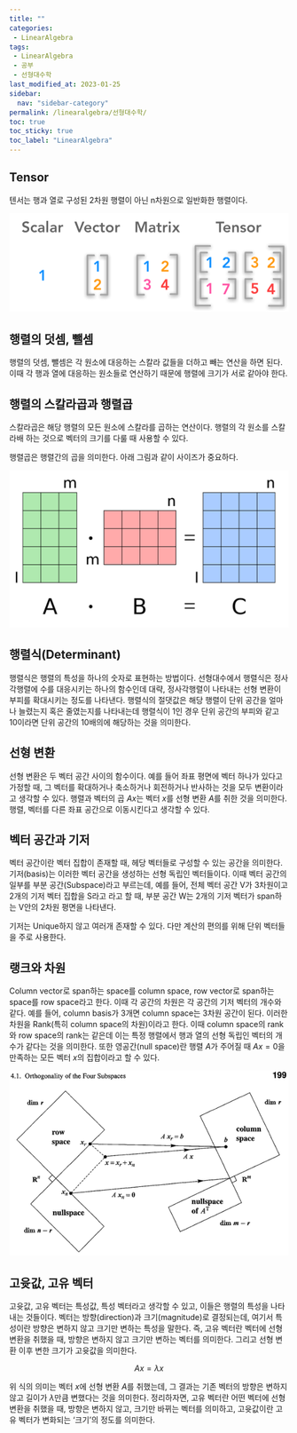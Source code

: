 ```yaml
---
title: ""
categories:
 - LinearAlgebra
tags:
 - LinearAlgebra
 - 공부
 - 선형대수학
last_modified_at: 2023-01-25
sidebar:
  nav: "sidebar-category"
permalink: /linearalgebra/선형대수학/
toc: true
toc_sticky: true
toc_label: "LinearAlgebra"
---
```


## Tensor

텐서는 행과 열로 구성된 2차원 행렬이 아닌 n차원으로 일반화한 행렬이다.

![image](/assets/images/tensor.png)

## 행렬의 덧셈, 뺄셈

행렬의 덧셈, 뺄셈은 각 원소에 대응하는 스칼라 값들을 더하고 빼는 연산을 하면 된다. 이때 각 행과 열에 대응하는 원소들로 연산하기 때문에 행렬에 크기가 서로 같아야 한다.

## 행렬의 스칼라곱과 행렬곱

스칼라곱은 해당 행렬의 모든 원소에 스칼라를 곱하는 연산이다. 행렬의 각 원소를 스칼라배 하는 것으로 벡터의 크기를 다룰 때 사용할 수 있다.

행렬곱은 행렬간의 곱을 의미한다. 아래 그림과 같이 사이즈가 중요하다.

![image](/assets/images/matmul.png)

## 행렬식(Determinant)

행렬식은 행렬의 특성을 하나의 숫자로 표현하는 방법이다. 선형대수에서 행렬식은 정사각행렬에 수를 대응시키는 하나의 함수인데 대략, 정사각행렬이 나타내는 선형 변환이 부피를 확대시키는 정도를 나타낸다. 행렬식의 절댓값은 해당 행렬이 단위 공간을 얼마나 늘렸는지 혹은 줄였는지를 나타내는데 행렬식이 1인 경우 단위 공간의 부피와 같고 10이라면 단위 공간의 10배의에 해당하는 것을 의미한다.

## 선형 변환

선형 변환은 두 벡터 공간 사이의 함수이다. 예를 들어 좌표 평면에 벡터 하나가 있다고 가정할 때, 그 벡터를 확대하거나 축소하거나 회전하거나 반사하는 것을 모두 변환이라고 생각할 수 있다. 행렬과 벡터의 곱 $Ax$는 벡터 $x$를 선형 변환 $A$를 취한 것을 의미한다. 행렬, 벡터를 다른 좌표 공간으로 이동시킨다고 생각할 수 있다.

## 벡터 공간과 기저

벡터 공간이란 벡터 집합이 존재할 때, 헤당 벡터들로 구성할 수 있는 공간을 의미한다. 기저(basis)는 이러한 벡터 공간을 생성하는 선형 독립인 벡터들이다. 이때 벡터 공간의 일부를 부분 공간(Subspace)라고 부르는데, 예를 들어, 전체 벡터 공간 V가 3차원이고 2개의 기저 벡터 집합을 S라고 라고 할 때, 부분 공간 W는 2개의 기저 벡터가 span하는 V안의 2차원 평면을 나타낸다.

기저는 Unique하지 않고 여러개 존재할 수 있다. 다만 계산의 편의를 위해 단위 벡터들을 주로 사용한다.

## 랭크와 차원

Column vector로 span하는 space를 column space, row vector로 span하는 space를 row space라고 한다. 이때 각 공간의 차원은 각 공간의 기저 벡터의 개수와 같다. 예를 들어, column basis가 3개면 column space는 3차원 공간이 된다. 이러한 차원을 Rank(특히 column space의 차원)이라고 한다. 이때 column space의 rank와 row space의 rank는 같은데 이는 특정 행렬에서 행과 열의 선형 독립인 벡터의 개수가 같다는 것을 의미한다. 또한 영공간(null space)란 행렬 $A$가 주어질 때 $Ax=0$을 만족하는 모든 벡터 $x$의 집합이라고 할 수 있다.

![image](/assets/images/rank.png)

## 고윳값, 고유 벡터

고윳값, 고유 벡터는 특성값, 특성 벡터라고 생각할 수 있고, 이들은 행렬의 특성을 나타내는 것들이다. 벡터는 방향(direction)과 크기(magnitude)로 결정되는데, 여기서 특성이란 방향은 변하지 않고 크기만 변하는 특성을 말한다. 즉, 고유 벡터란 벡터에 선형 변환을 취했을 때, 방향은 변하지 않고 크기만 변하는 벡터를 의미한다. 그리고 선형 변환 이후 변한 크기가 고윳값을 의미한다.

$$
Ax =\lambda x
$$

위 식의 의미는 벡터 $x$에 선형 변환 $A$를 취했는데, 그 결과는 기존 벡터의 방향은 변하지 않고 길이가 $\lambda$만큼 변했다는 것을 의미한다. 정리하자면, 고유 벡터란 어떤 벡터에 선형 변환을 취했을 때, 방향은 변하지 않고, 크기만 바뀌는 벡터를 의미하고, 고윳값이란 고유 벡터가 변화되는 ‘크기’의 정도를 의미한다.
